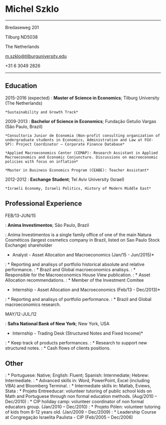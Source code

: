 Michel Szklo
============

-------------------    			 ----------------------------
Bredaseweg 201

Tilburg ND5038

The Netherlands

m.szklo@tilburguniversity.edu

+31 6 3049 2826                          
-------------------    			 ----------------------------

Education
---------

2015-2016 (expected)
:   **Master of Science in Economics**; Tilburg University (The Netherlands)

    *Sustainability and Growth Track*

2009-2013
:   **Bachelor of Science in Economics**; Fundação Getulio Vargas (São Paulo, Brazil)

    *Consultoria Junior de Economia (Non-profit consulting organization of undergraduate students in Economics, Administration and Law at FGV-SP): Project Coordinator – Corporate Finance Database*

    *Applied Macroeconomics Center (CEMAP): Research Assistant in Applied Macroeconomics and Economic Conjuncture. Discussions on macroeconomic policies with focus on inflation*

    *Master in Business Economics Program (CEABE): Teacher Assistant*

2012-2012
:   **Exchange Student**; Tel Aviv University (Israel)

    *Israeli Economy, Israeli Politics, History of Modern Middle East*

Professional Experience
----------

FEB/13-JUN/15

:  **Anima Investimentos**; São Paulo, Brazil

:  Anima Investimentos is a single family office of one of the main Natura Cosméticos (largest cosmetics company in Brazil, listed on Sao Paulo Stock Exchange) shareholder

   * Analyst - Asset Allocation and Macroeconomics (Jan/15 - Jun/2015)*

:  * Reporting and analisys of portfolio historical absolute and relative performance.
:  * Brazil and Global macroeconomics analisys.
:  * Responsible for the Macroeconomics House View publication.
:  * Asset Allocation recommendations.
:  * Member of the Investment Comitee

  * Internship - Asset Allocation and Macroeconomics (Feb/13 - Dec/2013)*

:  * Reporting and analisys of portfolio performance.
:  * Brazil and Global macroeconomics research.



MAY/12-JUL/12

: **Safra National Bank of New York**; New York, USA

  * Internship - Trading Desk (Structured Notes and Fixed Income)*

:  * Keep track of products performances.
:  * Research to support new structured notes.
:  * Cash flows of clients positions.


Other
--------------------

:  * Portuguese: Native; English: Fluent; Spanish: Intermediate; Hebrew: Intermediate. 
:  * Advanced skills in: Word, PowerPoint, Excel (including VBA) and Bloomberg Terminal.
:  * Intermediate skills in: Matlab, Eviews, Stata
:  * Projeto Entreeducar: volunteer tutoring of public school kids on Math and Portuguese through non formal education methods. (Aug/2010 – Dec/2010)
:  * CIP holiday camp: volunteer coordinator of non formal educators group. (Jan/2010 – Dec/2010)
:  * Projeto Pólen: volunteer tutoring of kids from 8-12 years old. (Jan/2009 – Dec/2009)
:  * Leadership Course at Congregação Israelita Paulista - CIP (Feb/2005 – Dec/2006)


